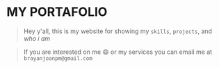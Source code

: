 # MY PORTAFOLIO

> Hey y'all, this is my website for showing my `skills`, `projects`, and *who i am*

> If you are interested on me 😄 or my services you can email me at `brayanjoanpm@gmail.com`
